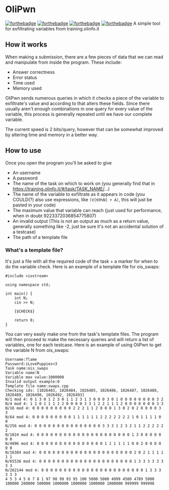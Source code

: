 # OliPwn
[![forthebadge](https://forthebadge.com/images/badges/gluten-free.svg)](https://forthebadge.com)
[![forthebadge](https://forthebadge.com/images/badges/no-ragrets.svg)](https://forthebadge.com)
[![forthebadge](https://forthebadge.com/images/badges/powered-by-black-magic.svg)](https://forthebadge.com)
[![forthebadge](https://forthebadge.com/images/badges/uses-badges.svg)](https://forthebadge.com)
A simple tool for exfiltrating variables from training.olinfo.it
## How it works
When making a submission, there are a few pieces of data that we can read and manipulate from inside the program.
These include:
* Answer correctness
* Error status
* Time used
* Memory used

OliPwn sends numerous queries in which it checks a piece of the variable to exfiltrate's value and according to that alters these fields.
Since there usually aren't enough combinations in one query for every value of the variable, this process is generally repeated until we have our complete variable.

The current speed is 2 bits/query, however that can be somewhat improved by altering time and memory in a better way.
## How to use
Once you open the program you'll be asked to give
* An username
* A password
* The name of the task on which to work on (you generally find that in https://training.olinfo.it/#/task/TASK_NAME/...)
* The name of the variable to exfiltrate as it appears in code (you COULD(?) also use expressions, like `(V[69%N] + A)`, this will just be pasted in your code)
* The maximum value that variable can reach (just used for performance, when in doubt 9223372036854775807)
* An invalid output (This is not an output as much as a return value, generally something like -2, just be sure it's not an accidental solution of a testcase)
* The path of a template file
### What's a template file?
It's just a file with all the required code of the task + a marker for when to do the variable check.
Here is an example of a template file for ois_swaps:
```
#include <iostream>

using namespace std;

int main() {
    int N;
    cin >> N;
    
    {$CHECK$}
    
    return 0;
}
```
You can very easily make one from the task's template files.
The program will then proceed to make the necessary queries and will return a list of variables, one for each testcase.
Here is an example of using OliPwn to get the variable N from ois_swaps:
```
Username:flame
Password:iLovePuppies<3
Task name:ois_swaps
Variable name:N
Variable max value:1000000
Invalid output example:0
Template file name:swaps.cpp
Checking ids: [1026483, 1026484, 1026485, 1026486, 1026487, 1026488, 1026489, 1026490, 1026492, 1026493]
N/1 mod 4: 0 1 3 0 1 2 3 0 1 1 2 3 1 3 0 0 0 3 0 1 0 0 0 0 0 0 0 0 3 2
N/4 mod 4: 1 1 0 1 1 1 1 2 0 0 0 0 3 3 1 2 2 1 1 1 2 0 0 0 0 0 0 0 3 3
N/16 mod 4: 0 0 0 0 0 0 0 0 0 2 2 2 1 1 2 0 0 0 1 3 0 2 0 2 0 0 0 0 3 3
N/64 mod 4: 0 0 0 0 0 0 0 0 0 1 1 1 1 1 1 2 2 2 2 2 2 2 1 0 1 1 1 1 0 0
N/256 mod 4: 0 0 0 0 0 0 0 0 0 0 0 0 0 0 0 3 3 3 1 2 3 2 1 1 2 2 2 2 2 2
N/1024 mod 4: 0 0 0 0 0 0 0 0 0 0 0 0 0 0 0 0 0 0 0 0 0 1 3 0 0 0 0 0 0 0
N/4096 mod 4: 0 0 0 0 0 0 0 0 0 0 0 0 0 0 0 1 1 1 1 1 1 0 0 2 0 0 0 0 0 0
N/16384 mod 4: 0 0 0 0 0 0 0 0 0 0 0 0 0 0 0 0 0 0 0 0 0 2 0 2 1 1 1 1 1 1
N/65536 mod 4: 0 0 0 0 0 0 0 0 0 0 0 0 0 0 0 0 0 0 0 0 0 1 3 3 3 3 3 3 3 3
N/262144 mod 4: 0 0 0 0 0 0 0 0 0 0 0 0 0 0 0 0 0 0 0 0 0 0 0 1 3 3 3 3 3 3
4 5 3 4 5 6 7 8 1 97 98 99 93 95 100 5000 5000 4999 4500 4789 5000 100000 200000 500000 1000000 1000000 1000000 1000000 999999 999998
```
